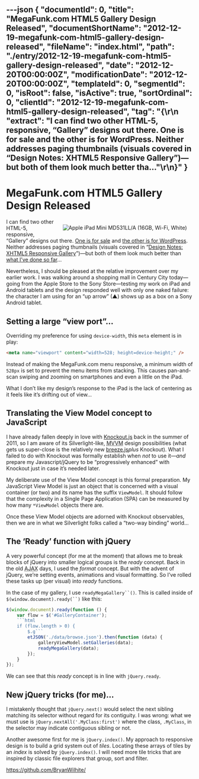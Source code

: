 ---json
{
  "documentId": 0,
  "title": "MegaFunk.com HTML5 Gallery Design Released",
  "documentShortName": "2012-12-19-megafunk-com-html5-gallery-design-released",
  "fileName": "index.html",
  "path": "./entry/2012-12-19-megafunk-com-html5-gallery-design-released",
  "date": "2012-12-20T00:00:00Z",
  "modificationDate": "2012-12-20T00:00:00Z",
  "templateId": 0,
  "segmentId": 0,
  "isRoot": false,
  "isActive": true,
  "sortOrdinal": 0,
  "clientId": "2012-12-19-megafunk-com-html5-gallery-design-released",
  "tag": "{\r\n  \"extract\": \"I can find two other HTML-5, responsive, “Gallery” designs out there. One is for sale and the other is for WordPress. Neither addresses paging thumbnails (visuals covered in “Design Notes: XHTML5 Responsive Gallery”)—but both of them look much better tha...\"\r\n}"
}
---

# MegaFunk.com HTML5 Gallery Design Released

[<img alt="Apple iPad Mini MD531LL/A (16GB, Wi-Fi, White)" src="http://ecx.images-amazon.com/images/I/317qBBOVKJL.jpg" style="float:right;margin:16px;">](http://www.amazon.com/Apple-iPad-MD531LL-Wi-Fi-White/dp/B00746W9F2%3FSubscriptionId%3D1SW6D7X6ZXXR92KVX0G2%26tag%3Dthekintespacec00%26linkCode%3Dxm2%26camp%3D2025%26creative%3D165953%26creativeASIN%3DB00746W9F2 "Apple iPad Mini MD531LL/A (16GB, Wi-Fi, White)")

I can find two other HTML-5, responsive, “Gallery” designs out there. [One is for sale](http://codecanyon.net/item/html5-responsive-slider-gallery/2994539) and [the other is for WordPress](http://wpmu.org/responsive-wordpress-gallery-plugin/). Neither addresses paging thumbnails (visuals covered in “[Design Notes: XHTML5 Responsive Gallery](http://songhayblog.azurewebsites.net/entry/show/design-notes-xhtml5-responsive-gallery)”)—but both of them look much better than [what I’ve done so far](http://songhay.blob.core.windows.net/design-megafunk/gallery.html)…

Nevertheless, I should be pleased at the relative improvement over my earlier work. I was walking around a shopping mall in Century City today—going from the Apple Store to the Sony Store—testing my work on iPad and Android tablets and the design responded well with only one naked failure: the character I am using for an “up arrow” (▲) shows up as a box on a Sony Android tablet.

## Setting a large “view port”…

Overriding my preference for using `device-width`, this `meta` element is in play:

```html
<meta name="viewport" content="width=528; height=device-height;" />
```

Instead of making the MegaFunk.com menu responsive, a minimum width of `528px` is set to prevent the menu items from stacking. This causes pan-and-scan swiping and zooming on smartphones and even a little on the iPad.

What I don’t like my design’s response to the iPad is the lack of centering as it feels like it’s drifting out of view…

## Translating the View Model concept to JavaScript

I have already fallen deeply in love with [Knockout.js](http://knockoutjs.com/) back in the summer of 2011, so I am aware of its Silverlight-like, <acronym title="Model">MVVM</acronym> design possibilities (what gets us super-close is the relatively new [breeze.js](http://www.breezejs.com/)*plus* Knockout). What I failed to do with Knockout was formally establish when *not* to use it—*and* prepare my Javascript/jQuery to be “progressively enhanced” with Knockout just in case it’s needed later.

My deliberate use of the View Model concept is this formal preparation. My JavaScript View Model is just an object that is concerned with a visual container (or two) and its name has the suffix `ViewModel`. It should follow that the complexity in a Single Page Application (SPA) can be measured by how many `*ViewModel` objects there are.

Once these View Model objects are adorned with Knockout observables, then we are in what we Silverlight folks called a “two-way binding” world…

## The ‘Ready’ function with jQuery

A very powerful concept (for me at the moment) that allows me to break blocks of jQuery into smaller logical groups is the *ready* concept. Back in the old <acronym title="Asynchronous JavaScript and XML">AJAX</acronym> days, I used the *format* concept. But with the advent of jQuery, we’re setting events, animations and visual formatting. So I’ve rolled these tasks up (per visual) into *ready* functions.

In the case of my gallery, I use `readyMegaGallery``()`. This is called inside of `$(window.document).ready(``)` like this:

```js
$(window.document).ready(function () {
    var flow = $('#GalleryContainer');
    ```html
    if (flow.length > 0) {
        $.g```
        etJSON('./data/browse.json').then(function (data) {
            galleryViewModel.setGalleries(data);
            readyMegaGallery(data);
        });
    }
});
```

We can see that this *ready* concept is in line with `jQuery.ready`.

## New jQuery tricks (for me)…

I mistakenly thought that `jQuery.next()` would select the next sibling matching its selector without regard for its contiguity. I was wrong: what we must use is `jQuery.nextAll('.MyClass:first')` where the class, `.MyClass`, in the selector may indicate contiguous sibling or not.

Another awesome first for me is `jQuery.index()`. My approach to responsive design is to build a grid system out of *tiles*. Locating these arrays of tiles by an *index* is solved by `jQuery.index()`. I will need more tile tricks that are inspired by classic file explorers that group, sort and filter.

<https://github.com/BryanWilhite/>
